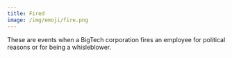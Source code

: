 ```yaml
---
title: Fired
image: /img/emoji/fire.png
---
```


These are events when a BigTech corporation fires an employee for political
reasons or for being a whisleblower.
